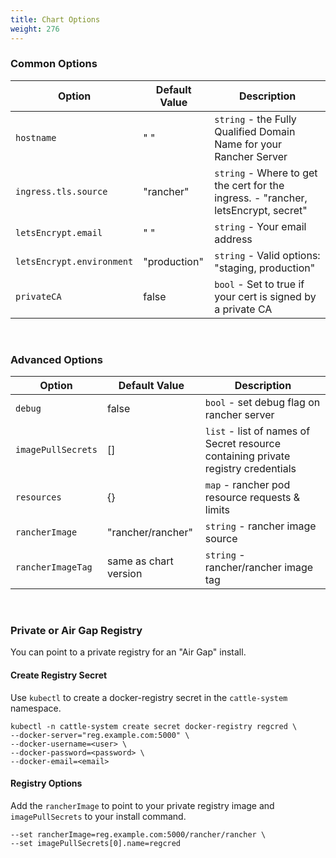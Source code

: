 ```yaml
---
title: Chart Options
weight: 276
---
```


### Common Options

| Option | Default Value | Description |
| --- | --- | --- |
| `hostname` | " " | `string` - the Fully Qualified Domain Name for your Rancher Server |
| `ingress.tls.source` | "rancher" | `string` - Where to get the cert for the ingress. - "rancher, letsEncrypt, secret" |
| `letsEncrypt.email` | " " | `string` - Your email address |
| `letsEncrypt.environment` | "production" | `string` - Valid options: "staging, production" |
| `privateCA` | false | `bool` - Set to true if your cert is signed by a private CA |

<br/>

### Advanced Options

| Option | Default Value | Description |
| --- | --- | --- |
| `debug` | false | `bool` - set debug flag on rancher server |
| `imagePullSecrets` | [] | `list` - list of names of Secret resource containing private registry credentials |
| `resources` | {} | `map` - rancher pod resource requests & limits |
| `rancherImage` | "rancher/rancher" | `string` - rancher image source |
| `rancherImageTag` | same as chart version | `string` - rancher/rancher image tag |

<br/>

### Private or Air Gap Registry

You can point to a private registry for an "Air Gap" install.

#### Create Registry Secret

Use `kubectl` to create a docker-registry secret in the `cattle-system` namespace.

```
kubectl -n cattle-system create secret docker-registry regcred \
--docker-server="reg.example.com:5000" \
--docker-username=<user> \
--docker-password=<password> \
--docker-email=<email>
```

#### Registry Options

Add the `rancherImage` to point to your private registry image and `imagePullSecrets` to your install command.

```
--set rancherImage=reg.example.com:5000/rancher/rancher \
--set imagePullSecrets[0].name=regcred
```